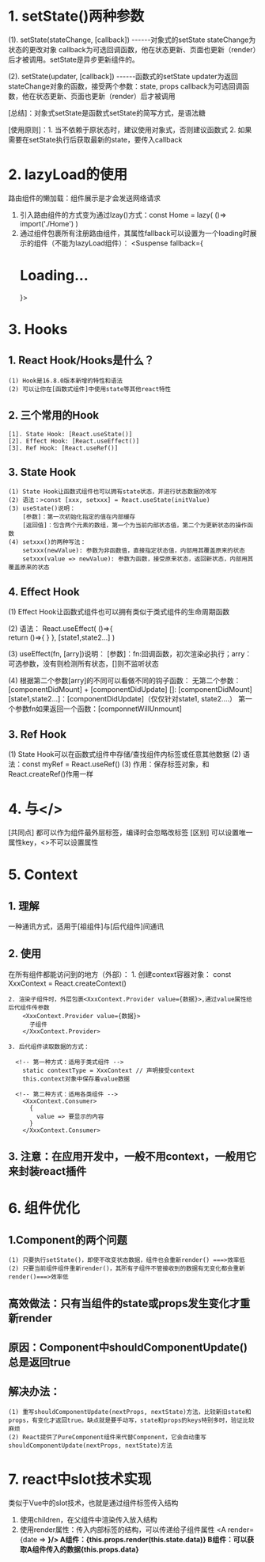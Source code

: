 # 1. setState()两种参数

  (1). setState(stateChange, [callback]) ------对象式的setState
      stateChange为状态的更改对象
      callback为可选回调函数，他在状态更新、页面也更新（render）后才被调用。setState是异步更新组件的。

  (2). setState(updater, [callback]) ------函数式的setState
      updater为返回stateChange对象的函数，接受两个参数：state, props
      callback为可选回调函数，他在状态更新、页面也更新（render）后才被调用

  [总结]：对象式setState是函数式setState的简写方式，是语法糖

  [使用原则]：1. 当不依赖于原状态时，建议使用对象式，否则建议函数式
           2. 如果需要在setState执行后获取最新的state，要传入callback


# 2. lazyLoad的使用
  路由组件的懒加载：组件展示是才会发送网络请求
  1. 引入路由组件的方式变为通过lzay()方式：const Home = lazy( ()=> import('./Home') )
  2. 通过<Suspense/>组件包裹所有注册路由组件，其属性fallback可以设置为一个loading时展示的组件（不能为lazyLoad组件）：
    <Suspense fallback={<h1>Loading...</h1>}>
      <Route path="/about" component={About}/>
      <Route path="/home" component={Home}/>
    </Suspense>


# 3. Hooks
  ## 1. React Hook/Hooks是什么？
    (1) Hook是16.8.0版本新增的特性和语法
    (2) 可以让你在[函数式组件]中使用state等其他react特性

  ## 2. 三个常用的Hook
    [1]. State Hook: [React.useState()]
    [2]. Effect Hook: [React.useEffect()]
    [3]. Ref Hook: [React.useRef()]

  ## 3. State Hook
    (1) State Hook让函数式组件也可以拥有state状态，并进行状态数据的改写
    (2) 语法：>const [xxx, setxxx] = React.useState(initValue)
    (3) useState()说明：
        [参数]：第一次初始化指定的值在内部缓存
        [返回值]：包含两个元素的数组，第一个为当前内部状态值，第二个为更新状态的操作函数
    (4) setxxx()的两种写法：
        setxxx(newValue): 参数为非函数值，直接指定状态值，内部用其覆盖原来的状态
        setxxx(value => newValue): 参数为函数，接受原来状态，返回新状态，内部用其覆盖原来的状态

  ## 4. Effect Hook
  (1) Effect Hook让函数式组件也可以拥有类似于类式组件的生命周期函数

  (2) 语法：
      React.useEffect(
        ()=>{        
          <!-- 可执行附带操作 -->
          return ()=>{
            <!-- 可执行收尾工作 -->
          }
        },
        [state1,state2...]
      )

  (3) useEffect(fn, [arry])说明：
      [参数]：fn:回调函数，初次渲染必执行；arry：可选参数，没有则检测所有状态，[]则不监听状态

  (4) 根据第二个参数[arry]的不同可以看做不同的钩子函数：
      无第二个参数：[componentDidMount] + [componentDidUpdate]
      []: [componentDidMount]
      [state1,state2...]：[componentDidUpdate]（仅仅针对state1, state2....）
      第一个参数fn如果返回一个函数：[componnetWillUnmount]
  ## 3. Ref Hook
  (1) State Hook可以在函数式组件中存储/查找组件内标签或任意其他数据
  (2) 语法：const myRef = React.useRef()
  (3) 作用：保存标签对象，和React.createRef()作用一样

# 4. <Fragment>与</>
  [共同点] 都可以作为组件最外层标签，编译时会忽略改标签
  [区别] <Fragment/>可以设置唯一属性key，<>不可以设置属性

# 5. Context
  ## 1. 理解
  一种通讯方式，适用于[祖组件]与[后代组件]间通讯
  
  ## 2. 使用
  在所有组件都能访问到的地方（外部）：
    1. 创建context容器对象：
        const XxxContext = React.createContext()

    2. 渲染子组件时，外层包裹<XxxContext.Provider value={数据}>,通过value属性给后代组件传参数
        <XxxContext.Provider value={数据}>
          子组件
        </XxxContext.Provider>

    3. 后代组件读取数据的方式：

      <!-- 第一种方式：适用于类式组件 -->
        static contextType = XxxContext // 声明接受context
        this.context对象中保存着value数据

      <!-- 第二种方式：适用各类组件 -->
        <XxxContext.Consumer>
          {
            value => 要显示的内容
          }
        </XxxContext.Consumer>
  ## 3. 注意：在应用开发中，一般不用context，一般用它来封装react插件
  
# 6. 组件优化
  ## 1.Component的两个问题
    (1) 只要执行setState()，即使不改变状态数据，组件也会重新render() ===>效率低
    (2) 只要当前组件组件重新render()，其所有子组件不管接收到的数据有无变化都会重新render()===>效率低
  ## 高效做法：只有当组件的state或props发生变化才重新render

  ## 原因：Component中shouldComponentUpdate()总是返回true

  ## 解决办法：
    (1) 重写shouldComponentUpdate(nextProps, nextState)方法，比较新旧state和props，有变化才返回true。缺点就是要手动写，state和props的keys特别多时，验证比较麻烦
    (2) React提供了PureComponent组件来代替Component，它会自动重写shouldComponentUpdate(nextProps, nextState)方法

# 7. react中slot技术实现
  类似于Vue中的slot技术，也就是通过组件标签传入结构
  1. 使用children，在父组件中渲染传入放入结构
  2. 使用render属性：传入内部标签的结构，可以传递给子组件属性
  <A render={date => <B data={data}/>}/>
  A组件：{this.props.render(this.state.data)}
  B组件：可以获取A组件传入的数据{this.props.data}
